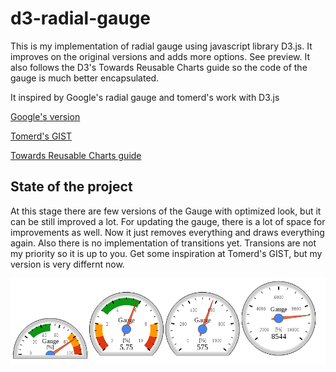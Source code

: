 # d3-radial-gauge

This is my implementation of radial gauge using javascript library D3.js. It improves on the original versions and adds more options. See preview. It also follows the D3's Towards Reusable Charts guide so the code of the gauge is much better encapsulated. 

It inspired by Google's radial gauge and tomerd's work with D3.js

[Google's version](https://developers.google.com/chart/interactive/docs/gallery/gauge?hl=en)

[Tomerd's GIST](https://gist.github.com/tomerd/1499279)

[Towards Reusable Charts guide](http://bost.ocks.org/mike/chart/)

## State of the project

At this stage there are few versions of the Gauge with optimized look, but it can be still improved a lot. For updating the gauge, there is a lot of space for improvements as well. Now it just removes everything and draws everything again. Also there is no implementation of transitions yet. Transions are not my priority so it is up to you. Get some inspiration at Tomerd's GIST, but my version is very differnt now. 

![alt tag](preview.png)
